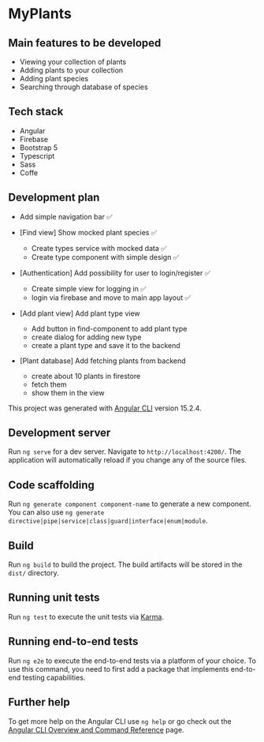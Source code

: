 # MyPlants

## Main features to be developed

- Viewing your collection of plants
- Adding plants to your collection
- Adding plant species
- Searching through database of species

## Tech stack

- Angular
- Firebase
- Bootstrap 5
- Typescript
- Sass
- Coffe

## Development plan

- Add simple navigation bar ✅

- [Find view] Show mocked plant species ✅
    - Create types service with mocked data ✅
    - Create type component with simple design ✅
- [Authentication] Add possibility for user to login/register ✅
    - Create simple view for logging in ✅
    - login via firebase and move to main app layout ✅
- [Add plant view] Add plant type view
    - Add button in find-component to add plant type
    - create dialog for adding new type
    - create a plant type and save it to the backend
- [Plant database] Add fetching plants from backend
    - create about 10 plants in firestore
    - fetch them
    - show them in the view

This project was generated with [Angular CLI](https://github.com/angular/angular-cli) version 15.2.4.

## Development server

Run `ng serve` for a dev server. Navigate to `http://localhost:4200/`. The application will automatically reload if you
change any of the source files.

## Code scaffolding

Run `ng generate component component-name` to generate a new component. You can also
use `ng generate directive|pipe|service|class|guard|interface|enum|module`.

## Build

Run `ng build` to build the project. The build artifacts will be stored in the `dist/` directory.

## Running unit tests

Run `ng test` to execute the unit tests via [Karma](https://karma-runner.github.io).

## Running end-to-end tests

Run `ng e2e` to execute the end-to-end tests via a platform of your choice. To use this command, you need to first add a
package that implements end-to-end testing capabilities.

## Further help

To get more help on the Angular CLI use `ng help` or go check out
the [Angular CLI Overview and Command Reference](https://angular.io/cli) page.
